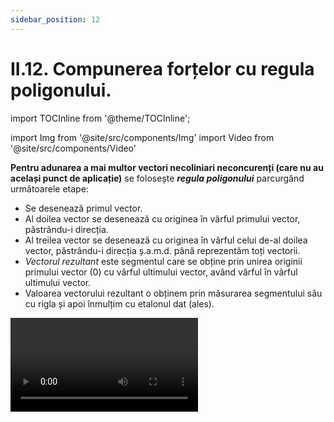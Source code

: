 ```yaml
---
sidebar_position: 12
---
```


# II.12. Compunerea forțelor cu regula poligonului.



import TOCInline from '@theme/TOCInline';

<TOCInline toc={toc} />



import Img from '@site/src/components/Img'
import Video from '@site/src/components/Video'




**Pentru adunarea a mai multor vectori necoliniari neconcurenți (care nu au același punct de aplicație)** se folosește **_regula poligonului_** parcurgând următoarele etape: 


- Se desenează primul vector.
- Al doilea vector se desenează cu originea în vârful primului vector, păstrându-i direcția.
- Al treilea vector se desenează cu originea în vârful celui de-al doilea vector, păstrându-i direcția ș.a.m.d. până reprezentăm toți vectorii.
- _Vectorul rezultant_ este segmentul care se obține prin unirea originii primului vector (0) cu vârful ultimului vector, având vârful în vârful ultimului vector.
- Valoarea vectorului rezultant o obținem prin măsurarea segmentului său cu rigla și apoi înmulțim cu etalonul dat (ales).


<Video src="https://www.youtube.com/embed/O5QRonDNS7o" />


<br></br>
<br></br>

